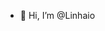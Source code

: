 - 👋 Hi, I’m @Linhaio


<!---
Linhaio/Linhaio is a ✨ special ✨ repository because its `README.md` (this file) appears on your GitHub profile.
You can click the Preview link to take a look at your changes.
--->
